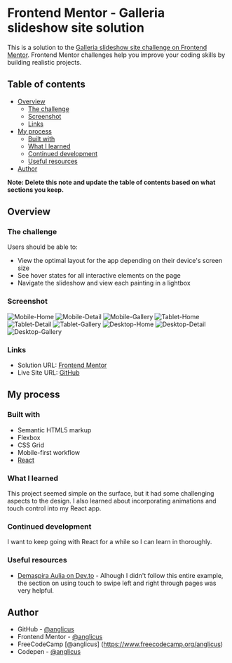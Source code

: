 # Frontend Mentor - Galleria slideshow site solution

This is a solution to the [Galleria slideshow site challenge on Frontend Mentor](https://www.frontendmentor.io/challenges/galleria-slideshow-site-tEA4pwsa6). Frontend Mentor challenges help you improve your coding skills by building realistic projects.

## Table of contents

- [Overview](#overview)
  - [The challenge](#the-challenge)
  - [Screenshot](#screenshot)
  - [Links](#links)
- [My process](#my-process)
  - [Built with](#built-with)
  - [What I learned](#what-i-learned)
  - [Continued development](#continued-development)
  - [Useful resources](#useful-resources)
- [Author](#author)

**Note: Delete this note and update the table of contents based on what sections you keep.**

## Overview

### The challenge

Users should be able to:

- View the optimal layout for the app depending on their device's screen size
- See hover states for all interactive elements on the page
- Navigate the slideshow and view each painting in a lightbox

### Screenshot

![Mobile-Home](./Mobile-Home.png)
![Mobile-Detail](./Mobile-Detail.png)
![Mobile-Gallery](./Mobile-Gallery.png)
![Tablet-Home](./Tablet-Home.png)
![Tablet-Detail](./Tablet-Detail.png)
![Tablet-Gallery](./Tablet-Gallery.png)
![Desktop-Home](./Desktop-Home.png)
![Desktop-Detail](./Desktop-Detail.png)
![Desktop-Gallery](./Desktop-Gallery.png)

### Links

- Solution URL: [Frontend Mentor](https://www.frontendmentor.io/solutions/responsive-design-wtouch-control-animations-react-scss-css-grid-yuO5KgNhEv)
- Live Site URL: [GitHub](https://anglicus.github.io/fem_galleria-slideshow/)

## My process

### Built with

- Semantic HTML5 markup
- Flexbox
- CSS Grid
- Mobile-first workflow
- [React](https://reactjs.org/)

### What I learned

This project seemed simple on the surface, but it had some challenging aspects to the design. I also learned about incorporating animations and touch control into my React app.

### Continued development

I want to keep going with React for a while so I can learn in thoroughly.

### Useful resources

- [Demaspira Aulia on Dev.to](https://dev.to/rakumairu/how-to-handle-swipe-event-on-react-carousel-24ab) - Alhough I didn't follow this entire example, the section on using touch to swipe left and right through pages was very helpful.

## Author

- GitHub - [@anglicus](https://github.com/anglicus)
- Frontend Mentor - [@anglicus](https://www.frontendmentor.io/profile/anglicus)
- FreeCodeCamp [@anglicus] (https://www.freecodecamp.org/anglicus)
- Codepen - [@anglicus](https://codepen.io/anglicus)
